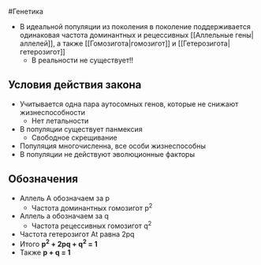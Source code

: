 #Генетика 
- В идеальной популяции из поколения в поколение поддерживается одинаковая частота доминантных и рецессивных [[Аллельные гены|аллелей]], а также [[Гомозигота|гомозигот]] и [[Гетерозигота|гетерозигот]] 
	- В реальности не существует!!
## Условия действия закона 
- Учитывается одна пара аутосомных генов, которые не снижают жизнеспособности
	- Нет летальности 
- В популяции существует панмексия 
	- Свободное скрещивание 
- Популяция многочисленна, все особи жизнеспособны
- В популяции не действуют эволюционные факторы 
## Обозначения 
- Аллель А обозначаем за p 
	- Частота доминантных гомозигот p<sup>2</sup>
- Аллель а обозначаем за q
	- Частота рецессивных гомозигот q<sup>2</sup>
- Частота гетерозигот At равна 2pq
- Итого **p<sup>2</sup> + 2pq + q<sup>2</sup> = 1**
- Также **p + q = 1**